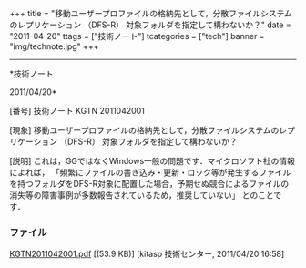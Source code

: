 ﻿+++
title = "移動ユーザープロファイルの格納先として，分散ファイルシステムのレプリケーション （DFS-R） 対象フォルダを指定して構わないか？"
date = "2011-04-20"
ttags = ["技術ノート"]
tcategories = ["tech"]
banner = "img/technote.jpg"
+++

-----------------------------------------------------------------------------------------------------------------------------

*技術ノート

2011/04/20*


[番号]
技術ノート KGTN 2011042001

[現象]
移動ユーザープロファイルの格納先として，分散ファイルシステムのレプリケーション
（DFS-R） 対象フォルダを指定して構わないか？

[説明]
これは，GGではなくWindows一般の問題です．マイクロソフト社の情報によれば，
「頻繁にファイルの書き込み・更新・ロック等が発生するファイルを持つフォルダをDFS-R対象に配置した場合，予期せぬ競合によるファイルの消失等の障害事例が多数報告されているため，推奨していない」
とのことです．


### ファイル

 
 


[KGTN2011042001.pdf](http://techreport.kitasp.net/attachments/download/545/KGTN2011042001.pdf)
 [(53.9 KB)] [kitasp 技術センター, 2011/04/20
16:58]


 


 


